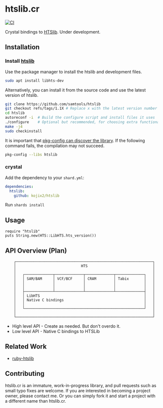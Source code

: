 # htslib.cr

[![CI](https://github.com/bio-crystal/htslib.cr/actions/workflows/ci.yml/badge.svg)](https://github.com/bio-crystal/htslib.cr/actions/workflows/ci.yml)

Crystal bindings to [HTSlib](https://github.com/samtools/htslib). Under development.

## Installation

### Install [htslib](https://github.com/samtools/htslib)

Use the package manager to install the htslib and development files.

```sh
sudo apt install libhts-dev
```


Alternatively, you can install it from the source code and use the latest version of htslib.

```sh
git clone https://github.com/samtools/htslib
git checkout refs/tags/1.1X # Replace x with the latest version number
cd htslib
autoreconf -i  # Build the configure script and install files it uses
./configure    # Optional but recommended, for choosing extra functionality
make -j4
sudo checkinstall
```

It is important that [pkg-config can discover the library](https://crystal-lang.org/reference/syntax_and_semantics/c_bindings/lib.html). If the following command fails, the compilation may not succeed.

```sh
pkg-config --libs htslib
````

### crystal

Add the dependency to your `shard.yml`:

   ```yaml
   dependencies:
     htslib:
       github: kojix2/htslib
   ```

Run `shards install`

## Usage

```crystal
require "htslib"
puts String.new(HTS::LibHTS.hts_version())
```

## API Overview (Plan)

```
    ┌───────────────────────────────────────────────────────────────┐
    │                              HTS                              │
    │                                                               │
    │   ┌─────────────┬─────────────┬─────────────┬─────────────┐   │
    │   │ SAM/BAM     │ VCF/BCF     │ CRAM        │ Tabix       │   │
    │   │             │             │             │             │   │
    │   │             │             │             │             │   │
    │   ├─────────────┴─────────────┴─────────────┴─────────────┤   │
    │   │ LibHTS                                                │   │
    │   │ Native C bindings                                     │   │
    │   │                                                       │   │
    │   └───────────────────────────────────────────────────────┘   │
    │                                                               │
    └───────────────────────────────────────────────────────────────┘
```

* High level API - Create as needed. But don't overdo it.
* Low level API - Native C bindings to HTSLib

## Related Work

* [ruby-htslib](https://github.com/kojix2/ruby-htslib)

## Contributing

htslib.cr is an immature, work-in-progress library, and pull requests such as small typo fixes are welcome.
If you are interested in becoming a project owner, please contact me.
Or you can simply fork it and start a project with a different name than htslib.cr.
